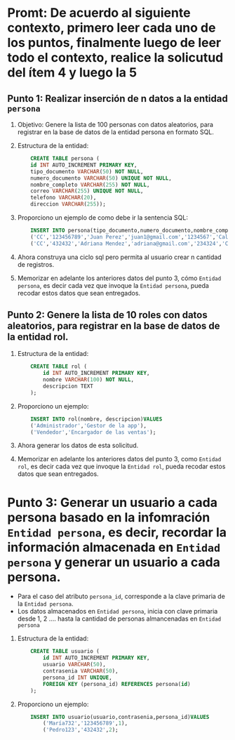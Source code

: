 # Promt: De acuerdo al siguiente contexto, primero leer cada uno de los puntos, finalmente luego de leer todo el contexto, realice la solicutud del ítem 4 y luego la 5

## Punto 1: Realizar inserción de n datos a la entidad `persona`

1.  Objetivo: Genere la lista de 100 personas con datos aleatorios, para registrar en la base de datos de la entidad persona en formato SQL.

2. Estructura de la entidad: 
    ```sql
        CREATE TABLE persona (
        id INT AUTO_INCREMENT PRIMARY KEY,
        tipo_documento VARCHAR(50) NOT NULL,
        numero_documento VARCHAR(50) UNIQUE NOT NULL,
        nombre_completo VARCHAR(255) NOT NULL,
        correo VARCHAR(255) UNIQUE NOT NULL,
        telefono VARCHAR(20),
        direccion VARCHAR(255));
    ```
    
2. Proporciono un ejemplo de como debe ir la sentencia SQL: 
    ```sql
        INSERT INTO persona(tipo_documento,numero_documento,nombre_completo, correo,telefono,direccion)VALUES
        ('CC','123456789','Juan Perez','juan1@gmail.com','1234567','Calle 123'),
        ('CC','432432','Adriana Mendez','adriana@gmail.com','234324','Calle 12');
    ```
4. Ahora construya una ciclo sql pero permita al usuario crear n cantidad de registros. 

5. Memorizar en adelante los anteriores datos del punto 3,  cómo `Entidad persona`, es decir cada vez que invoque la `Entidad persona`, pueda recodar estos datos que sean entregados.

## Punto 2: Genere la lista de 10 roles con datos aleatorios, para registrar en la base de datos de la entidad rol.


1. Estructura de la entidad: 
    ```sql
        CREATE TABLE rol (
            id INT AUTO_INCREMENT PRIMARY KEY,
            nombre VARCHAR(100) NOT NULL,
            descripcion TEXT
        );
    ```
    
2. Proporciono un ejemplo: 
    ```sql
        INSERT INTO rol(nombre, descripcion)VALUES
        ('Administrador','Gestor de la app'),
        ('Vendedor','Encargador de las ventas');        
    ```
3. Ahora generar los datos de esta solicitud. 

4. Memorizar en adelante los anteriores datos del punto 3, como `Entidad rol`, es decir cada vez que invoque la `Entidad rol`, pueda recodar estos datos que sean entregados.

# Punto 3: Generar un usuario a cada persona basado en la infomración `Entidad persona`, es decir, recordar la información almacenada en `Entidad persona` y generar un usuario a cada persona. 

* Para el caso del atributo `persona_id`, corresponde a la clave primaria de la `Entidad persona`. 
* Los datos almacenados en `Entidad persona`, inicia con clave primaria desde 1, 2 .... hasta la cantidad de personas almancenadas en `Entidad persona`

1. Estructura de la entidad:
    ```sql
        CREATE TABLE usuario (
            id INT AUTO_INCREMENT PRIMARY KEY,
            usuario VARCHAR(50),
            contrasenia VARCHAR(50),
            persona_id INT UNIQUE,
            FOREIGN KEY (persona_id) REFERENCES persona(id)
        );
    ```

2. Proporciono un ejemplo:
    ```sql    
        INSERT INTO usuario(usuario,contrasenia,persona_id)VALUES
            ('María732','123456789',1),
            ('Pedro123','432432',2);
    ```



